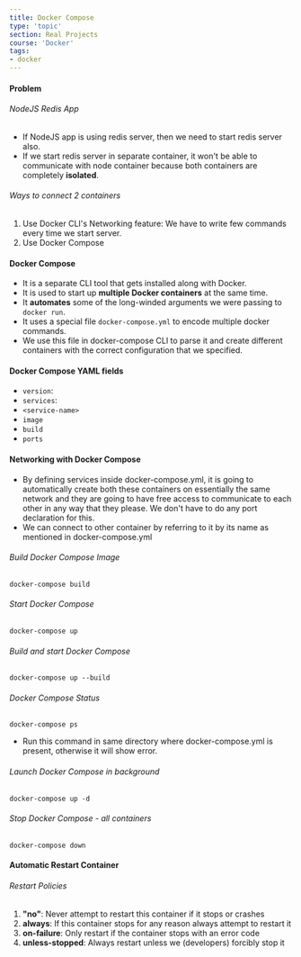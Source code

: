 ```yaml
---
title: Docker Compose
type: 'topic'
section: Real Projects
course: 'Docker'
tags:
- docker
---
```

#### Problem
###### NodeJS Redis App
- If NodeJS app is using redis server, then we need to start redis server also.
- If we start redis server in separate container, it won't be able to communicate with node container because both containers are completely **isolated**.

###### Ways to connect 2 containers
1. Use Docker CLI's Networking feature: We have to write few commands every time we start server.
2. Use Docker Compose

#### Docker Compose
- It is a separate CLI tool that gets installed along with Docker.
- It is used to start up **multiple Docker containers** at the same time.
- It **automates** some of the long-winded arguments we were passing to `docker run`.
- It uses a special file `docker-compose.yml` to encode multiple docker commands.
- We use this file in docker-compose CLI to parse it and create different containers with the correct configuration that we specified.

#### Docker Compose YAML fields
- `version`: 
- `services`: 
- `<service-name>`
- `image`
- `build`
- `ports`

#### Networking with Docker Compose
- By defining services inside docker-compose.yml, it is going to automatically create both these containers on essentially the same network and they are going to have free access to communicate to each other in any way that they please. We don't have to do any port declaration for this.
- We can connect to other container by referring to it by its name as mentioned in docker-compose.yml

###### Build Docker Compose Image
`docker-compose build`

###### Start Docker Compose
`docker-compose up`

###### Build and start Docker Compose
`docker-compose up --build`

###### Docker Compose Status
`docker-compose ps`
- Run this command in same directory where docker-compose.yml is present, otherwise it will show error.

###### Launch Docker Compose in background
`docker-compose up -d`

###### Stop Docker Compose - all containers
`docker-compose down`

#### Automatic Restart Container
###### Restart Policies
1. **"no"**: Never attempt to restart this container if it stops or crashes
2. **always**: If this container stops for any reason always attempt to restart it
3. **on-failure**: Only restart if the container stops with an error code
4. **unless-stopped**: Always restart unless we (developers) forcibly stop it

